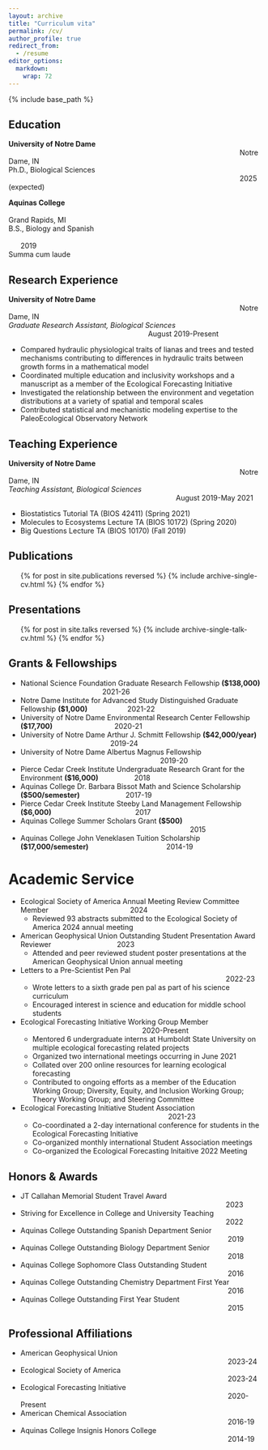 ```yaml
---
layout: archive
title: "Curriculum vita"
permalink: /cv/
author_profile: true
redirect_from:
  - /resume
editor_options: 
  markdown: 
    wrap: 72
---
```


{% include base_path %}

## Education

**University of Notre Dame**
                                                                                                                    Notre Dame, IN\
Ph.D., Biological Sciences                                                                                                                     2025 (expected)

**Aquinas College**                                                                                                                                 Grand Rapids, MI\
B.S., Biology and Spanish                                                                                                                                       2019\
Summa cum laude

## Research Experience

**University of Notre Dame**                                                                                                                     Notre Dame, IN\
*Graduate Research Assistant, Biological Sciences*                                                                       August 2019-Present
* Compared hydraulic physiological traits of lianas and trees and tested mechanisms contributing to differences in hydraulic traits between growth forms in a mathematical model
* Coordinated multiple education and inclusivity workshops and a manuscript as a member of the Ecological Forecasting Initiative
* Investigated the relationship between the environment and vegetation distributions at a variety of spatial and temporal scales
* Contributed statistical and mechanistic modeling expertise to the PaleoEcological Observatory Network

## Teaching Experience

**University of Notre Dame**                                                                                                                     Notre Dame, IN\
*Teaching Assistant, Biological Sciences*                                                                                     August 2019-May 2021
* Biostatistics Tutorial TA (BIOS 42411) (Spring 2021)
* Molecules to Ecosystems Lecture TA (BIOS 10172) (Spring 2020)
* Big Questions Lecture TA (BIOS 10170) (Fall 2019)

## Publications

<ul>{% for post in site.publications reversed %} {% include
archive-single-cv.html %} {% endfor %}</ul>

## Presentations

<ul>{% for post in site.talks reversed %} {% include
archive-single-talk-cv.html %} {% endfor %}</ul>

## Grants & Fellowships

* National Science Foundation Graduate Research Fellowship **($138,000)**                                          2021-26
* Notre Dame Institute for Advanced Study Distinguished Graduate Fellowship **($1,000)**                    2021-22
* University of Notre Dame Environmental Research Center Fellowship **($17,700)**                               2020-21
* University of Notre Dame Arthur J. Schmitt Fellowship **($42,000/year)**                                              2019-24
* University of Notre Dame Albertus Magnus Fellowship                                                                       2019-20
* Pierce Cedar Creek Institute Undergraduate Research Grant for the Environment **($16,000)**                  2018
* Aquinas College Dr. Barbara Bissot Math and Science Scholarship **($500/semester)**                       2017-19
* Pierce Cedar Creek Institute Steeby Land Management Fellowship **($6,000)**                                          2017
* Aquinas College Summer Scholars Grant **($500)**                                                                                      2015
* Aquinas College John Veneklasen Tuition Scholarship **($17,000/semester)**                                       2014-19

# Academic Service

* Ecological Society of America Annual Meeting Review Committee Member                                         2024
  * Reviewed 93 abstracts submitted to the Ecological Society of America 2024 annual meeting
* American Geophysical Union Outstanding Student Presentation Award Reviewer                                 2023
  * Attended and peer reviewed student poster presentations at the American Geophysical Union annual meeting
* Letters to a Pre-Scientist Pen Pal                                                                                                        2022-23
  * Wrote letters to a sixth grade pen pal as part of his science curriculum
  * Encouraged interest in science and education for middle school students
* Ecological Forecasting Initiative Working Group Member                                                              2020-Present
  * Mentored 6 undergraduate interns at Humboldt State University on multiple ecological forecasting related projects
  * Organized two international meetings occurring in June 2021
  * Collated over 200 online resources for learning ecological forecasting
  * Contributed to ongoing efforts as a member of the Education Working Group; Diversity, Equity, and Inclusion Working Group; Theory Working Group; and Steering Committee
* Ecological Forecasting Initiative Student Association                                                                           2021-23
  * Co-coordinated a 2-day international conference for students in the Ecological Forecasting Initiative
  * Co-organized monthly international Student Association meetings
  * Co-organized the Ecological Forecasting Initaitive 2022 Meeting
  
## Honors & Awards

* JT Callahan Memorial Student Travel Award                                                                                                        2023
* Striving for Excellence in College and University Teaching                                                                                                        2022
* Aquinas College Outstanding Spanish Department Senior                                                                                                         2019
* Aquinas College Outstanding Biology Department Senior                                                                                                         2018
* Aquinas College Sophomore Class Outstanding Student                                                                                                         2016
* Aquinas College Outstanding Chemistry Department First Year                                                                                                         2016
* Aquinas College Outstanding First Year Student                                                                                                         2015

## Professional Affiliations

* American Geophysical Union                                                                                                         2023-24
* Ecological Society of America                                                                                                         2023-24
* Ecological Forecasting Initiative                                                                                                         2020-Present
* American Chemical Association                                                                                                         2016-19
* Aquinas College Insignis Honors College                                                                                                         2014-19